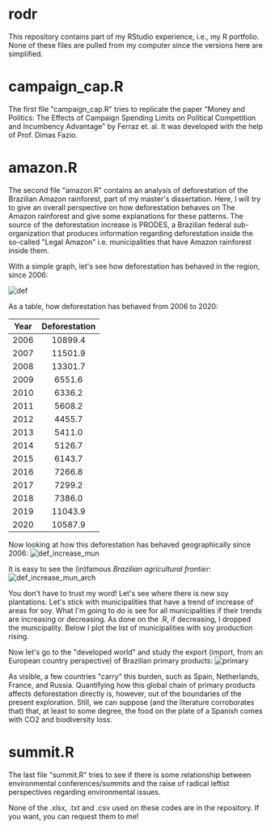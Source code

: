 # rodr

This repository contains part of my RStudio experience, i.e., my R portfolio. None of these files are pulled from my computer since the versions here are simplified.

# campaign_cap.R

The first file "campaign_cap.R" tries to replicate the paper "Money and Politics: The Effects of Campaign Spending Limits on Political Competition and Incumbency Advantage" by Ferraz et. al. It was developed with the help of Prof. Dimas Fazio. <!--print a few reproduction outputs and graphs-->

# amazon.R

The second file "amazon.R" contains an analysis of deforestation of the Brazilian Amazon rainforest, part of my master's dissertation. Here, I will try to give an overall perspective on how deforestation behaves on The Amazon rainforest and give some explanations for these patterns. The source of the deforestation increase is PRODES, a Brazilian federal sub-organization that produces information regarding deforestation inside the so-called "Legal Amazon" i.e. municipalities that have Amazon rainforest inside them.

With a simple graph, let's see how deforestation has behaved in the region, since 2006:

![def](https://user-images.githubusercontent.com/51092062/216448491-071e5621-d084-47ef-8618-97fc915fbf31.png)

As a table, how deforestation has behaved from 2006 to 2020:

| Year | Deforestation |
|:----:|:-------------:|
| 2006 |    10899.4    |
| 2007 |    11501.9    |
| 2008 |    13301.7    |
| 2009 |    6551.6     |
| 2010 |    6336.2     |
| 2011 |    5608.2     |
| 2012 |    4455.7     |
| 2013 |    5411.0     |
| 2014 |    5126.7     |
| 2015 |    6143.7     |
| 2016 |    7266.8     |
| 2017 |    7299.2     |
| 2018 |    7386.0     |
| 2019 |    11043.9    |
| 2020 |    10587.9    |

Now looking at how this deforestation has behaved geographically since 2006: ![def_increase_mun](https://user-images.githubusercontent.com/51092062/216614481-030c1ccd-d2f0-4552-b77a-7e0a3ebaeac2.png)

It is easy to see the (in)famous *Brazilian agricultural frontier*: ![def_increase_mun_arch](https://user-images.githubusercontent.com/51092062/216621837-3c51c06e-1231-4acb-ab3f-9fc00f8443c9.png)

You don't have to trust my word! Let's see where there is new soy plantations. Let's stick with municipalities that have a trend of increase of areas for soy. What I'm going to do is see for all municipalities if their trends are increasing or decreasing. As done on the .R, if decreasing, I dropped the municipality. Below I plot the list of municipalities with soy production rising.

Now let's go to the "developed world" and study the export (import, from an European country perspective) of Brazilian primary products: ![primary](https://user-images.githubusercontent.com/51092062/216446120-b742edea-fb8e-4f0d-ac59-94993944693f.png)

As visible, a few countries "carry" this burden, such as Spain, Netherlands, France, and Russia. Quantifying how this global chain of primary products affects deforestation directly is, however, out of the boundaries of the present exploration. Still, we can suppose (and the literature corroborates that) that, at least to some degree, the food on the plate of a Spanish comes with CO2 and biodiversity loss.

# summit.R

The last file "summit.R" tries to see if there is some relationship between environmental conferences/summits and the raise of radical leftist perspectives regarding environmental issues.

None of the .xlsx, .txt and .csv used on these codes are in the repository. If you want, you can request them to me!
